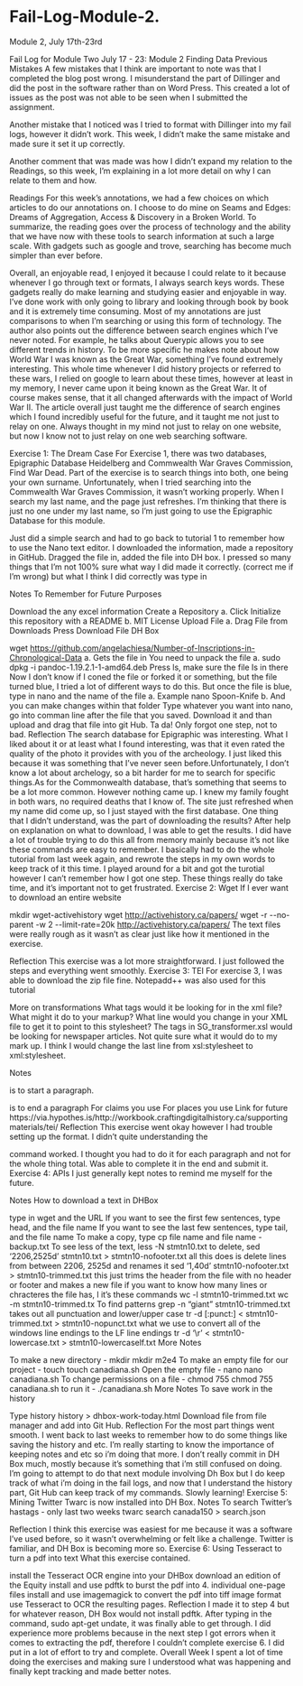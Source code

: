 # Fail-Log-Module-2.
Module 2, July 17th-23rd

Fail Log for Module Two
July 17 - 23: Module 2 Finding Data
Previous Mistakes
A few mistakes that I think are important to note was that I completed the blog post wrong. I misunderstand the part of Dillinger and did the post in the software rather than on Word Press. This created a lot of issues as the post was not able to be seen when I submitted the assignment.

Another mistake that I noticed was I tried to format with Dillinger into my fail logs, however it didn’t work. This week, I didn’t make the same mistake and made sure it set it up correctly.

Another comment that was made was how I didn’t expand my relation to the Readings, so this week, I’m explaining in a lot more detail on why I can relate to them and how.

Readings
For this week’s annotations, we had a few choices on which articles to do our annotations on. I choose to do mine on Seams and Edges: Dreams of Aggregation, Access & Discovery in a Broken World. To summarize, the reading goes over the process of technology and the ability that we have now with these tools to search information at such a large scale. With gadgets such as google and trove, searching has become much simpler than ever before.

Overall, an enjoyable read, I enjoyed it because I could relate to it because whenever I go through text or formats, I always search keys words. These gadgets really do make learning and studying easier and enjoyable in way. I’ve done work with only going to library and looking through book by book and it is extremely time consuming. Most of my annotations are just comparisons to when I’m searching or using this form of technology. The author also points out the difference between search engines which I’ve never noted. For example, he talks about Querypic allows you to see different trends in history. To be more specific he makes note about how World War I was known as the Great War, something I’ve found extremely interesting. This whole time whenever I did history projects or referred to these wars, I relied on google to learn about these times, however at least in my memory, I never came upon it being known as the Great War. It of course makes sense, that it all changed afterwards with the impact of World War II. The article overall just taught me the difference of search engines which I found incredibly useful for the future, and it taught me not just to relay on one. Always thought in my mind not just to relay on one website, but now I know not to just relay on one web searching software.

Exercise 1: The Dream Case
For Exercise 1, there was two databases, Epigraphic Database Heidelberg and Commwealth War Graves Commission, Find War Dead. Part of the exercise is to search things into both, one being your own surname. Unfortunately, when I tried searching into the Commwealth War Graves Commission, it wasn’t working properly. When I search my last name, and the page just refreshes. I’m thinking that there is just no one under my last name, so I’m just going to use the Epigraphic Database for this module.

Just did a simple search and had to go back to tutorial 1 to remember how to use the Nano text editor. I downloaded the information, made a repository in GitHub. Dragged the file in, added the file into DH box. I pressed so many things that I’m not 100% sure what way I did made it correctly. (correct me if I’m wrong) but what I think I did correctly was type in

Notes To Remember for Future Purposes

Download the any excel information
Create a Repository
a. Click Initialize this repository with a README
b. MIT License
Upload File
a. Drag File from Downloads
Press Download File
DH Box

wget https://github.com/angelachiesa/Number-of-Inscriptions-in-Chronological-Data
a. Gets the file in
You need to unpack the file
a. sudo dpkg -i pandoc-1.19.2.1-1-amd64.deb
Press ls, make sure the file Is in there
Now I don’t know if I coned the file or forked it or something, but the file turned blue, I tried a lot of different ways to do this.
But once the file is blue, type in nano and the name of the file
a. Example nano Spoon-Knife
b. And you can make changes within that folder
Type whatever you want into nano, go into comman line after the file that you saved.
Download it and than upload and drag that file into git Hub.
Ta da! Only forgot one step, not to bad.
Reflection
The search database for Epigraphic was interesting. What I liked about it or at least what I found interesting, was that it even rated the quality of the photo it provides with you of the archeology. I just liked this because it was something that I’ve never seen before.Unfortunately, I don’t know a lot about archelogy, so a bit harder for me to search for specific things.As for the Commonwealth database, that’s something that seems to be a lot more common. However nothing came up. I knew my family fought in both wars, no required deaths that I know of. The site just refreshed when my name did come up, so I just stayed with the first database. One thing that I didn’t understand, was the part of downloading the results? After help on explanation on what to download, I was able to get the results. I did have a lot of trouble trying to do this all from memory mainly because it’s not like these commands are
easy to remember. I basically had to do the whole tutorial from last week again, and rewrote the steps in my own words to keep track of it this time. I played around for a bit and got the turotial however I can’t remember how I got one step. These things really do take time, and it’s important not to get frustrated.
Exercise 2: Wget
If I ever want to download an entire website

mkdir wget-activehistory
wget http://activehistory.ca/papers/
wget -r --no-parent -w 2 --limit-rate=20k http://activehistory.ca/papers/
The text files were really rough as it wasn’t as clear just like how it mentioned in the exercise.

Reflection
This exercise was a lot more straightforward. I just followed the steps and everything went smoothly.
Exercise 3: TEI
For exercise 3, I was able to download the zip file fine. Notepadd++ was also used for this tutorial

More on transformations
What tags would it be looking for in the xml file? What might it do to your markup? What line would you change in your XML file to get it to point to this stylesheet?
The tags in SG_transformer.xsl would be looking for newspaper articles. Not quite sure what it would do to my mark up. I think I would change the last line from xsl:stylesheet to xml:stylesheet.

Notes

<p> is to start a paragraph.
</p> is to end a paragraph
For claims you use <interp key=“reason” n=“citation” cert=“high” ref="http://www.website.com/webpage.html"> </interp>
For places you use <placeName key=“Sheffield, United Kingdom” ref="http://tools.wmflabs.org/geohack/geohack.php?pagename=Sheffield&params=53_23_01_N_1_28_01_W_type:city_region:GB“”> </placeName>
and for names you use <persName key=“Last, First” from=“YYYY” to=“YYYY” role=“Occupation” ref="http://www.website.com/webpage.html"> </persName>
Link for future
https://via.hypothes.is/http://workbook.craftingdigitalhistory.ca/supporting materials/tei/
Reflection
This exercise went okay however I had trouble setting up the format. I didn’t quite understanding the <p> command worked. I thought you had to do it for each paragraph and not for the whole thing total. Was able to complete it in the end and submit it.
Exercise 4: APIs
I just generally kept notes to remind me myself for the future.

Notes
How to download a text in DHBox

type in wget and the URL
If you want to see the first few sentences, type head, and the file name
If you want to see the last few sentences, type tail, and the file name
To make a copy, type cp file name and file name -backup.txt
To see less of the text,
less -N stmtn10.txt
to delete, sed ‘2206,2525d’ stmtn10.txt > stmtn10-nofooter.txt
all this does is delete lines from between 2206, 2525d and renames it
sed ‘1,40d’ stmtn10-nofooter.txt > stmtn10-trimmed.txt this just trims the header from the file with no header or footer and makes a new file
if you want to know how many lines or chracteres the file has, l it’s these commands
wc -l stmtn10-trimmed.txt
wc -m stmtn10-trimmed.tx
To find patterns
grep -n “giant” stmtn10-trimmed.txt
takes out all punctuation and lower/upper case
tr -d [:punct:] < stmtn10-trimmed.txt > stmtn10-nopunct.txt
what we use to convert all of the windows line endings to the LF line endings
tr -d ‘\r’ < stmtn10-lowercase.txt > stmtn10-lowercaself.txt
More Notes

To make a new directory - mkdir
mkdir m2e4
To make an empty file for our project - touch
touch canadiana.sh
Open the empty file - nano
nano canadiana.sh
To change permissions on a file - chmod 755
chmod 755 canadiana.sh
to run it - ./canadiana.sh
More Notes
To save work in the history

Type history
history > dhbox-work-today.html
Download file from file manager and add into Git Hub.
Reflection
For the most part things went smooth. I went back to last weeks to remember how to do some things like saving the history and etc. I’m really starting to know the importance of keeping notes and etc so i’m doing that more. I don’t really commit in DH Box much, mostly because it’s something that i’m still confused on doing. I’m going to attempt to do that next module involving Dh Box but I do keep track of what i’m doing in the fail logs, and now that I understand the history part, Git Hub can keep track of my commands. Slowly learning!
Exercise 5: Mining Twitter
Twarc is now installed into DH Box.
Notes
To search Twitter’s hastags - only last two weeks
twarc search canada150 > search.json

Reflection
I think this exercise was easiest for me because it was a software I’ve used before, so it wasn’t overwhelming or felt like a challenge. Twitter is familiar, and DH Box is becoming more so.
Exercise 6: Using Tesseract to turn a pdf into text
What this exercise contained.

install the Tesseract OCR engine into your DHBox
download an edition of the Equity
install and use pdftk to burst the pdf into 4. individual one-page files
install and use imagemagick to convert the pdf into tiff image format
use Tesseract to OCR the resulting pages.
Reflection
I made it to step 4 but for whatever reason, DH Box would not install pdftk. After typing in the command, sudo apt-get undate, it was finally able to get through. I did experience more problems because in the next step I got errors when it comes to extracting the pdf, therefore I couldn’t complete exercise 6. I did put in a lot of effort to try and complete.
Overall Week
I spent a lot of time doing the exercises and making sure I understood what was happening and finally kept tracking and made better notes.

